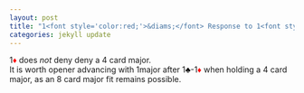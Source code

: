 ```yaml
---
layout: post
title: "1<font style='color:red;'>&diams;</font> Response to 1<font style='color:black;'>&clubs;</font> Club Opening"
categories: jekyll update
---
```


1<font style='color:red;'>&diams;</font> does *not* deny deny a 4 card major.<br> It is worth opener advancing with 1major after 1<font style='color:black;'>&clubs;</font>-1<font style='color:red;'>&diams;</font> when holding a 4 card major, as an 8 card major fit remains possible. 





